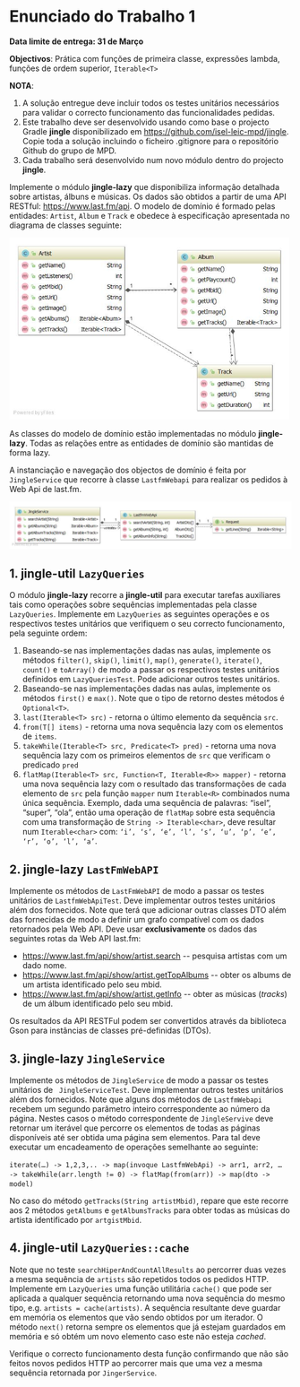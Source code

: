 # Enunciado do Trabalho 1

**Data limite de entrega: 31 de Março**

**Objectivos**: Prática com funções de primeira classe, expressões lambda,
funções de ordem superior, `Iterable<T>`

**NOTA**: 
1.  A solução entregue deve incluir todos os testes unitários necessários para
    validar o correcto funcionamento das funcionalidades pedidas.
2.  Este trabalho deve ser desenvolvido usando como base o projecto Gradle
    **jingle** disponibilizado em https://github.com/isel-leic-mpd/jingle.
    Copie toda a solução incluindo o ficheiro .gitignore para o repositório
    Github do grupo de MPD.
3.	Cada trabalho será desenvolvido num novo módulo dentro do projecto **jingle**.

Implemente o módulo **jingle-lazy** que disponibiliza informação detalhada sobre
artistas, álbuns e músicas.
Os dados são obtidos a partir de uma API RESTful: https://www.last.fm/api. 
O modelo de domínio é formado pelas entidades: `Artist`, `Album` e `Track` e
obedece à especificação apresentada no diagrama de classes seguinte:

<img src="assets/model.jpg" width="500px"/> 

As classes do modelo de domínio estão implementadas no módulo **jingle-lazy**.
Todas as relações entre as entidades de domínio são mantidas de forma lazy.

A instanciação e navegação dos objectos de domínio é feita por `JingleService` que
recorre à classe `LastfmWebapi` para realizar os pedidos à Web Api de last.fm.
 
<img src="assets/service.jpg" width="800px"/> 

## 1. **jingle-util** `LazyQueries`

O módulo **jingle-lazy**  recorre a **jingle-util** para executar tarefas
auxiliares tais como operações sobre sequências implementadas pela classe
`LazyQueries`.
Implemente em `LazyQueries` as seguintes operações e os respectivos testes
unitários que verifiquem o seu correcto funcionamento, pela seguinte ordem:

1. Baseando-se nas implementações dadas nas aulas, implemente os métodos
   `filter()`, `skip()`, `limit()`, `map()`, `generate()`, `iterate()`,
   `count()` e `toArray()` de modo a passar os respectivos testes unitários
   definidos em `LazyQueriesTest`. Pode adicionar outros testes unitários.
2. Baseando-se nas implementações dadas nas aulas, implemente os métodos
   `first()` e `max()`. Note que o tipo de retorno destes métodos é
   `Optional<T>`.
3. `last(Iterable<T> src)` - retorna o último elemento da sequência `src`.
4.  `from(T[] items)` - retorna uma nova sequência lazy com os elementos de
  `items`.
5. `takeWhile(Iterable<T> src, Predicate<T> pred)` - retorna uma nova sequência
  lazy com os primeiros elementos de `src` que verificam o predicado `pred`
6. `flatMap(Iterable<T> src, Function<T, Iterable<R>> mapper)` - retorna uma nova
  sequência lazy com o resultado das transformações de cada elemento de `src`
  pela função `mapper` num `Iterable<R>` combinados numa única sequência.
  Exemplo, dada uma sequência de palavras: “isel”, “super”, “ola”, então uma
  operação de `flatMap` sobre esta sequência com uma transformação de `String ->
  Iterable<char>`, deve resultar num `Iterable<char>` com: `‘i’, ‘s’, ‘e’, ‘l’,
  ‘s’, ‘u’, ‘p’, ‘e’, ‘r’, ‘o’, ‘l’, ‘a’`.


## 2. **jingle-lazy** `LastFmWebAPI`

Implemente os métodos de `LastFmWebAPI` de modo a passar os testes unitários de
`LastfmWebApiTest`. 
Deve implementar outros testes unitários além dos fornecidos.
Note que terá que adicionar outras classes DTO além das fornecidas de modo a
definir um grafo compatível com os dados retornados pela Web API.
Deve usar **exclusivamente** os dados das seguintes rotas da Web API last.fm:

  * https://www.last.fm/api/show/artist.search -- pesquisa artistas com um dado
    nome.
  * https://www.last.fm/api/show/artist.getTopAlbums -- obter os albums de um
    artista identificado pelo seu mbid.
  * https://www.last.fm/api/show/artist.getInfo -- obter as músicas (_tracks_)
    de um álbum identificado pelo seu mbid.

Os resultados da API RESTFul podem ser convertidos através da biblioteca Gson
para instâncias de classes pré-definidas (DTOs).

## 3. **jingle-lazy** `JingleService`

Implemente os métodos de `JingleService` de modo a passar os testes unitários de
` JingleServiceTest`. 
Deve implementar outros testes unitários além dos fornecidos. 
Note que alguns dos métodos de `LastfmWebapi` recebem um segundo parâmetro
inteiro correspondente ao número da página.
Nestes casos o método correspondente de `JingleServive` deve retornar um iterável
que percorre os elementos de todas as páginas disponíveis até ser obtida uma
página sem elementos.
Para tal deve executar um encadeamento de operações semelhante ao seguinte:

`iterate(…) -> 1,2,3,.. -> map(invoque LastfmWebApi) -> arr1, arr2, …  -> takeWhile(arr.length != 0) -> flatMap(from(arr)) -> map(dto -> model)`

No caso do método `getTracks(String artistMbid)`, repare que este recorre aos 2
métodos `getAlbums` e `getAlbumsTracks` para obter todas as músicas do artista
identificado por `artgistMbid`.


## 4. **jingle-util** `LazyQueries::cache`

Note que no teste `searchHiperAndCountAllResults` ao percorrer duas vezes a
mesma sequência de `artists` são repetidos todos os pedidos HTTP.
Implemente em `LazyQueries` uma função utilitária `cache()` que pode ser
aplicada a qualquer sequência retornando uma nova sequência do mesmo tipo, e.g.
`artists = cache(artists)`.
A sequência resultante deve guardar em memória os elementos que vão sendo
obtidos por um iterador.
O método `next()` retorna sempre os elementos que já estejam guardados em
memória e só obtém um novo elemento caso este não esteja _cached_.

Verifique o correcto funcionamento desta função confirmando que não são feitos
novos pedidos HTTP ao percorrer mais que uma vez a mesma sequência retornada por
`JingerService`.

